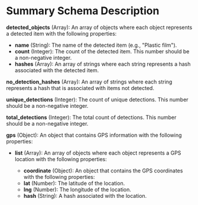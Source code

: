 # Summary Schema Description

**detected_objects** (Array): An array of objects where each object represents a detected item with the following properties:

-   **name** (String): The name of the detected item (e.g., "Plastic film").
-   **count** (Integer): The count of the detected item. This number should be a non-negative integer.
-   **hashes** (Array): An array of strings where each string represents a hash associated with the detected item.

**no_detection_hashes** (Array): An array of strings where each string represents a hash that is associated with items not detected.

**unique_detections** (Integer): The count of unique detections. This number should be a non-negative integer.

**total_detections** (Integer): The total count of detections. This number should be a non-negative integer.

**gps** (Object): An object that contains GPS information with the following properties:

- **list** (Array): An array of objects where each object represents a GPS location with the following properties:

  - **coordinate** (Object): An object that contains the GPS coordinates with the following properties:
  - **lat** (Number): The latitude of the location.
  - **lng** (Number): The longitude of the location.
  - **hash** (String): A hash associated with the location.
